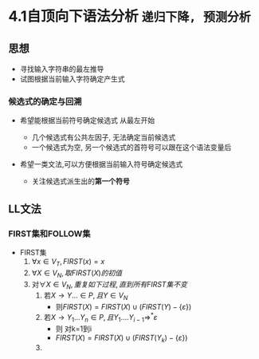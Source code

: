 
# 4.1自顶向下语法分析  ``递归下降, 预测分析``

## 思想

- 寻找输入字符串的最左推导
- 试图根据当前输入字符确定产生式

### 候选式的确定与回溯

- 希望能根据当前符号确定候选式
  从最左开始
  - 几个候选式有公共左因子, 无法确定当前候选式
  - 一个候选式为空, 另一个候选式的首符号可以跟在这个语法变量后

- 希望一类文法,可以方便根据当前输入符号确定候选式
  - 关注候选式派生出的**第一个符号**

## LL文法

### FIRST集和FOLLOW集

- FIRST集
  1. $\forall x \in V_T, FIRST(x)={x}$
  2. $\forall X \in V_N, 取FIRST(X)的初值$
  3. 对$\forall X \in V_N, 重复如下过程,直到所有FIRST集不变$
     1. 若$X \rightarrow Y... \in P, 且Y\in V_N$
        - 则$FIRST(X) = FIRST(X) \cup (FIRST(Y)- \lbrace \varepsilon \rbrace)$
     2. 若$X \rightarrow Y_1...Y_n \in P , 且Y_1....Y_{i-1} \Rightarrow^* \varepsilon$
        - 则 对k=1到i
        - $FIRST(X) = FIRST(X) \cup (FIRST(Y_k)- \lbrace \varepsilon \rbrace)$
     3. 

